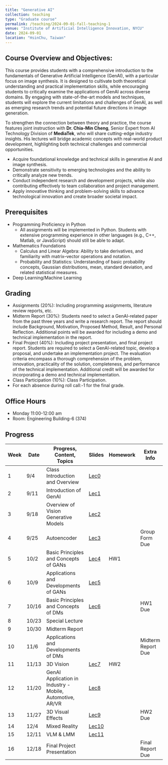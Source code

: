 ```yaml
---
title: "Generative AI"
collection: teaching
type: "Graduate course"
permalink: /teaching/2024-09-01-fall-teaching-1
venue: "Institute of Artificial Intelligence Innovation, NYCU"
date: 2024-09-01
location: "HsinChu, Taiwan"
---
```


## Course Overview and Objectives:
This course provides students with a comprehensive introduction to the fundamentals of Generative Artificial Intelligence (GenAI), with a particular focus on image synthesis. It is designed to cultivate both theoretical understanding and practical implementation skills, while encouraging students to critically examine the applications of GenAI across diverse domains. By engaging with state-of-the-art models and techniques, students will explore the current limitations and challenges of GenAI, as well as emerging research trends and potential future directions in image generation.

To strengthen the connection between theory and practice, the course features joint instruction with **Dr. Chia-Min Cheng**, Senior Expert from AI Technology Division of **MediaTek**, who will share cutting-edge industry insights. His lectures will bridge academic concepts with real-world product development, highlighting both technical challenges and commercial opportunities.

* Acquire foundational knowledge and technical skills in generative AI and image synthesis.
* Demonstrate sensitivity to emerging technologies and the ability to critically analyze new trends.
* Conduct independent research and development projects, while also contributing effectively to team collaboration and project management.
* Apply innovative thinking and problem-solving skills to advance technological innovation and create broader societal impact.

## Prerequisites
* Programming Proficiency in Python
  * All assignments will be implemented in Python. Students with extensive programming experience in other languages (e.g., C++, Matlab, or JavaScript) should still be able to adapt.
* Mathematics Foundations
  * Calculus and Linear Algebra: Ability to take derivatives, and familiarity with matrix–vector operations and notation.
  * Probability and Statistics: Understanding of basic probability concepts, Gaussian distributions, mean, standard deviation, and related statistical measures.
* Deep Learning/Machine Learning
 
## Grading
* Assignments (20%): Including programming assignments, literature review reports, etc.
* Midterm Report (30%): Students need to select a GenAI-related paper from the past three years and write a research report. The report should include Background, Motivation, Proposed Method, Result, and Personal Reflection. Additional points will be awarded for including a demo and technical implementation in the report.
* Final Project (40%): Including project presentation, and final project report. Students are required to select a GenAI-related topic, develop a proposal, and undertake an implementation project. The evaluation criteria encompass a thorough comprehension of the problem, innovation, practicality of the solution, completeness, and performance of the technical implementation. Additional credit will be awarded for incorporating a demo and technical implementation.
* Class Participation (10%): Class Participation.
* For each absence during roll call:-1 for the final grade.

## Office Hours
* Monday 11:00-12:00 am
* Room: Engineering Building-6 (374)


## Progress

| Week | Date       | Progress, Content, Topics         | Slides           | Homework | Extra Info |
|------|------------|-----------------------------------|------------------|----------|------------|
| 1    | 9/4       | Class Introduction and Overview | [Lec0](https://drive.google.com/uc?export=view&id=1D0rdZOYLCSVgnfzXCNXQoTobzbv74FCY) |          |            |
| 2    | 9/11       | Introduction of GenAI | [Lec1]() |            |            |
| 3    | 9/18        | Overview of Vision Generative Models | [Lec2]() |            |            |
| 4    | 9/25       | Autoencoder | [Lec3]() |            | Group Form Due |
| 5    | 10/2       | Basic Principles and Concepts of GANs  | [Lec4]() | HW1 |            |
| 6    | 10/9       | Applications and Developments of GANs | [Lec5]() |            |            |
| 7    | 10/16        | Basic Principles and Concepts of DMs | [Lec6]() |            | HW1 Due |
| 8    | 10/23        | Special Lecture |          |            |            |
| 9    | 10/30       | Midterm Report |          |          |          |
| 10   | 11/6       | Applications and Developments of DMs |          |            | Midterm Report Due |
| 11   | 11/13       | 3D Vision | [Lec7]() | HW2 |          |
| 12   | 11/20        | GenAI Application in Industry - Mobile, Automotive, AR/VR  | [Lec8]() |            |            |
| 13   | 11/27       | 3D Visual Effects | [Lec9]() |          | HW2 Due |
| 14   | 12/4       | Mixed Reality  | [Lec10]() |          |            |
| 15   | 12/11       | VLM & LMM | [Lec11]() |          |            |
| 16   | 12/18        | Final Project Presentation |          |          | Final Report Due |

